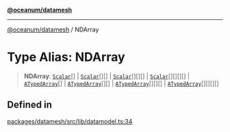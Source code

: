[**@oceanum/datamesh**](../README.md)

***

[@oceanum/datamesh](../README.md) / NDArray

# Type Alias: NDArray

> **NDArray**: [`Scalar`](Scalar.md)[] \| [`Scalar`](Scalar.md)[][] \| [`Scalar`](Scalar.md)[][][] \| [`Scalar`](Scalar.md)[][][][] \| [`ATypedArray`](ATypedArray.md)[] \| [`ATypedArray`](ATypedArray.md)[][] \| [`ATypedArray`](ATypedArray.md)[][][] \| [`ATypedArray`](ATypedArray.md)[][][][]

## Defined in

[packages/datamesh/src/lib/datamodel.ts:34](https://github.com/oceanum-io/oceanum-js/blob/8743de96e5f943db8ec0df1328a02f233bca002b/packages/datamesh/src/lib/datamodel.ts#L34)
